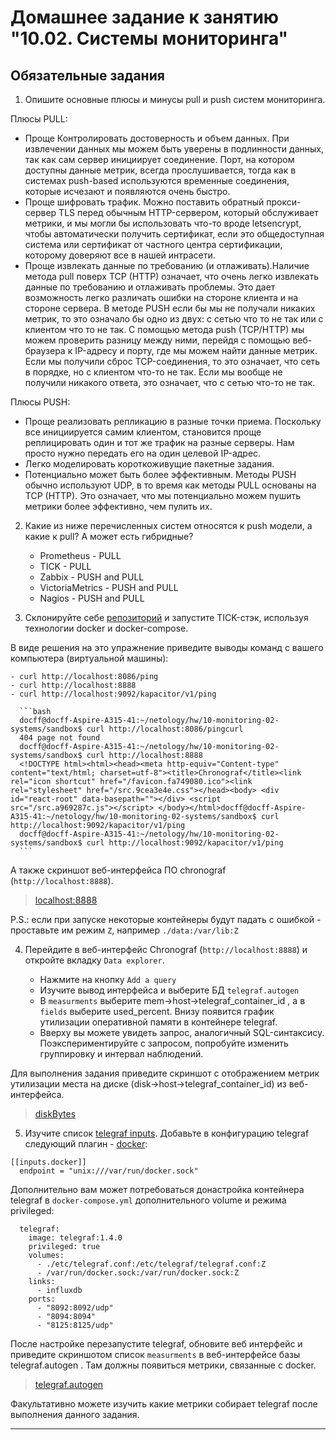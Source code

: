 # Домашнее задание к занятию "10.02. Системы мониторинга"

## Обязательные задания

1. Опишите основные плюсы и минусы pull и push систем мониторинга.

Плюсы PULL:

  - Проще Контролировать достоверность и объем данных. При извлечении данных мы можем быть уверены в подлинности данных, так как сам сервер инициирует соединение. Порт, на котором доступны данные метрик, всегда прослушивается, тогда как в системах push-based используются временные соединения, которые исчезают и появляются очень быстро.
  - Проще шифровать трафик. Можно поставить обратный прокси-сервер TLS перед обычным HTTP-сервером, который обслуживает метрики, и мы могли бы использовать что-то вроде letsencrypt, чтобы автоматически получить сертификат, если это общедоступная система или сертификат от частного центра сертификации, которому доверяют все в нашей интрасети.
  - Проще извлекать данные по требованию (и отлаживать).Наличие метода pull поверх TCP (HTTP) означает, что очень легко извлекать данные по требованию и отлаживать проблемы. Это дает возможность легко различать ошибки на стороне клиента и на стороне сервера. В методе PUSH если бы мы не получали никаких метрик, то это означало бы одно из двух: с сетью что то не так или с клиентом что то не так. С помощью метода push (TCP/HTTP) мы можем проверить разницу между ними, перейдя с помощью веб-браузера к IP-адресу и порту, где мы можем найти данные метрик. Если мы получили сброс TCP-соединения, то это означает, что сеть в порядке, но с клиентом что-то не так. Если мы вообще не получили никакого ответа, это означает, что с сетью что-то не так.


Плюсы PUSH:

  - Проще реализовать репликацию в разные точки приема. Поскольку все инициируется самим клиентом, становится проще реплицировать один и тот же трафик на разные серверы. Нам просто нужно передать его на один целевой IP-адрес.
  - Легко моделировать короткоживущие пакетные задания.
  - Потенциально может быть более эффективным. Методы PUSH обычно используют UDP, в то время как методы PULL основаны на TCP (HTTP). Это означает, что мы потенциально можем пушить метрики более эффективно, чем пулить их.

2. Какие из ниже перечисленных систем относятся к push модели, а какие к pull? А может есть гибридные?

    - Prometheus - PULL
    - TICK - PULL
    - Zabbix - PUSH and PULL
    - VictoriaMetrics - PUSH and PULL
    - Nagios - PUSH and PULL

3. Склонируйте себе [репозиторий](https://github.com/influxdata/sandbox/tree/master) и запустите TICK-стэк, 
используя технологии docker и docker-compose.

В виде решения на это упражнение приведите выводы команд с вашего компьютера (виртуальной машины):

    - curl http://localhost:8086/ping
    - curl http://localhost:8888
    - curl http://localhost:9092/kapacitor/v1/ping

      ```bash
      docff@docff-Aspire-A315-41:~/netology/hw/10-monitoring-02-systems/sandbox$ curl http://localhost:8086/pingcurl 
      404 page not found
      docff@docff-Aspire-A315-41:~/netology/hw/10-monitoring-02-systems/sandbox$ curl http://localhost:8888
      <!DOCTYPE html><html><head><meta http-equiv="Content-type" content="text/html; charset=utf-8"><title>Chronograf</title><link rel="icon shortcut" href="/favicon.fa749080.ico"><link rel="stylesheet" href="/src.9cea3e4e.css"></head><body> <div id="react-root" data-basepath=""></div> <script src="/src.a969287c.js"></script> </body></html>docff@docff-Aspire-A315-41:~/netology/hw/10-monitoring-02-systems/sandbox$ curl http://localhost:9092/kapacitor/v1/ping
      docff@docff-Aspire-A315-41:~/netology/hw/10-monitoring-02-systems/sandbox$ curl http://localhost:9092/kapacitor/v1/ping
      ```

А также скриншот веб-интерфейса ПО chronograf (`http://localhost:8888`). 

  > [localhost:8888](./extfiles/localhost8888.png)

P.S.: если при запуске некоторые контейнеры будут падать с ошибкой - проставьте им режим `Z`, например
`./data:/var/lib:Z`

4. Перейдите в веб-интерфейс Chronograf (`http://localhost:8888`) и откройте вкладку `Data explorer`.

    - Нажмите на кнопку `Add a query`
    - Изучите вывод интерфейса и выберите БД `telegraf.autogen`
    - В `measurments` выберите mem->host->telegraf_container_id , а в `fields` выберите used_percent. 
    Внизу появится график утилизации оперативной памяти в контейнере telegraf.
    - Вверху вы можете увидеть запрос, аналогичный SQL-синтаксису. 
    Поэкспериментируйте с запросом, попробуйте изменить группировку и интервал наблюдений.

Для выполнения задания приведите скриншот с отображением метрик утилизации места на диске 
(disk->host->telegraf_container_id) из веб-интерфейса.

  > [diskBytes](./extfiles/diskBytes.png)

5. Изучите список [telegraf inputs](https://github.com/influxdata/telegraf/tree/master/plugins/inputs). 
Добавьте в конфигурацию telegraf следующий плагин - [docker](https://github.com/influxdata/telegraf/tree/master/plugins/inputs/docker):
```
[[inputs.docker]]
  endpoint = "unix:///var/run/docker.sock"
```

Дополнительно вам может потребоваться донастройка контейнера telegraf в `docker-compose.yml` дополнительного volume и 
режима privileged:
```
  telegraf:
    image: telegraf:1.4.0
    privileged: true
    volumes:
      - ./etc/telegraf.conf:/etc/telegraf/telegraf.conf:Z
      - /var/run/docker.sock:/var/run/docker.sock:Z
    links:
      - influxdb
    ports:
      - "8092:8092/udp"
      - "8094:8094"
      - "8125:8125/udp"
```

После настройке перезапустите telegraf, обновите веб интерфейс и приведите скриншотом список `measurments` в 
веб-интерфейсе базы telegraf.autogen . Там должны появиться метрики, связанные с docker.

  > [telegraf.autogen](./extfiles/telegraf.autogen.png)

Факультативно можете изучить какие метрики собирает telegraf после выполнения данного задания.

---


